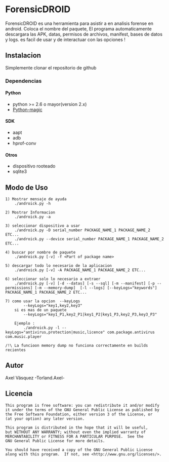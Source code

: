 # ForensicDROID

ForensicDROID es una herramienta para asistir a en analisis forense en android.
Coloca el nombre del paquete, El programa automaticamente descargara las APK, datas, permisos de archivos, manifest, bases de datos y logs.
es facil de usar y de interactuar con las opciones !


## Instalacion
Simplemente clonar el repositorio de github

### Dependencias

#### Python
-	python >= 2.6 o mayor(version 2.x)
-	[Python-magic](https://github.com/ahupp/python-magic/)

#### SDK
-	aapt
-	adb
-	hprof-conv

#### Otros
-	dispositivo rooteado
-	sqlite3	

## Modo de Uso
	1) Mostrar mensaje de ayuda
		./androick.py -h

	2) Mostrar Informacion
		./androick.py -a

	3) seleccionar dispositivo a usar
		./androick.py -D serial_number PACKAGE_NAME_1 PACKAGE_NAME_2 ETC...
		./androick.py --device serial_number PACKAGE_NAME_1 PACKAGE_NAME_2 ETC...

	4) buscar por nombre de paquete
		./androick.py [-v] -f <Part of package name>

	5) descargar todo lo necesario de la aplicacion
		./androick.py [-v] -A PACKAGE_NAME_1 PACKAGE_NAME_2 ETC...
	
	6) seleccionar solo lo necesario a extraer
		./androick.py [-v] [-d --datas] [-s --sql] [-m --manifest] [-p --permissions] [-m --memory-dump]  [-l --logs] [--keyLogs="keywords"] PACKAGE_NAME_1 PACKAGE_NAME_2 ETC...

	7) como usar la opcion  --keyLogs
			--keyLogs="key1,key2,key3"
		si es mas de un paquete
			--keyLogs="key1_P1,key2_P1|key1_P2|key1_P3,key2_P3,key3_P3"
		
		Ejemplo :
			./androick.py -l --keyLogs="antivirus,protection|music,licence" com.package.antivirus com.music.player
	
	/!\ La funcioon memory dump no funciona correctamente en builds recientes

## Autor
Axel Vásquez
-Torland.Axel-

## Licencia
	This program is free software: you can redistribute it and/or modify
	it under the terms of the GNU General Public License as published by
	the Free Software Foundation, either version 3 of the License, or
	(at your option) any later version.

	This program is distributed in the hope that it will be useful,
	but WITHOUT ANY WARRANTY; without even the implied warranty of
	MERCHANTABILITY or FITNESS FOR A PARTICULAR PURPOSE.  See the
	GNU General Public License for more details.

	You should have received a copy of the GNU General Public License
	along with this program.  If not, see <http://www.gnu.org/licenses/>.
